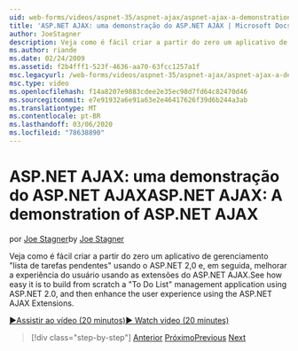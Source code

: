 ```yaml
---
uid: web-forms/videos/aspnet-35/aspnet-ajax/aspnet-ajax-a-demonstration-of-aspnet-ajax
title: 'ASP.NET AJAX: uma demonstração do ASP.NET AJAX | Microsoft Docs'
author: JoeStagner
description: Veja como é fácil criar a partir do zero um aplicativo de gerenciamento "lista de tarefas pendentes" usando o ASP.NET 2,0 e, em seguida, melhorar a experiência do usuário usando o ASP.NET AJAX...
ms.author: riande
ms.date: 02/24/2009
ms.assetid: f2b4fff1-523f-4636-aa70-63fcc1257a1f
msc.legacyurl: /web-forms/videos/aspnet-35/aspnet-ajax/aspnet-ajax-a-demonstration-of-aspnet-ajax
msc.type: video
ms.openlocfilehash: f14a8207e9883cdee2e35ec98d7fd64c82470d46
ms.sourcegitcommit: e7e91932a6e91a63e2e46417626f39d6b244a3ab
ms.translationtype: MT
ms.contentlocale: pt-BR
ms.lasthandoff: 03/06/2020
ms.locfileid: "78638890"
---
```

# <a name="aspnet-ajax-a-demonstration-of-aspnet-ajax"></a><span data-ttu-id="b1dd2-103">ASP.NET AJAX: uma demonstração do ASP.NET AJAX</span><span class="sxs-lookup"><span data-stu-id="b1dd2-103">ASP.NET AJAX: A demonstration of ASP.NET AJAX</span></span>

<span data-ttu-id="b1dd2-104">por [Joe Stagner](https://github.com/JoeStagner)</span><span class="sxs-lookup"><span data-stu-id="b1dd2-104">by [Joe Stagner](https://github.com/JoeStagner)</span></span>

<span data-ttu-id="b1dd2-105">Veja como é fácil criar a partir do zero um aplicativo de gerenciamento "lista de tarefas pendentes" usando o ASP.NET 2,0 e, em seguida, melhorar a experiência do usuário usando as extensões do ASP.NET AJAX.</span><span class="sxs-lookup"><span data-stu-id="b1dd2-105">See how easy it is to build from scratch a "To Do List" management application using ASP.NET 2.0, and then enhance the user experience using the ASP.NET AJAX Extensions.</span></span>

[<span data-ttu-id="b1dd2-106">&#9654;Assistir ao vídeo (20 minutos)</span><span class="sxs-lookup"><span data-stu-id="b1dd2-106">&#9654; Watch video (20 minutes)</span></span>](https://channel9.msdn.com/Blogs/ASP-NET-Site-Videos/aspnet-ajax-a-demonstration-of-aspnet-ajax)

> [!div class="step-by-step"]
> <span data-ttu-id="b1dd2-107">[Anterior](creating-and-using-an-ajax-enabled-web-service-in-a-web-site.md)
> [Próximo](adonet-data-services-with-aspnet-ajax-support.md)</span><span class="sxs-lookup"><span data-stu-id="b1dd2-107">[Previous](creating-and-using-an-ajax-enabled-web-service-in-a-web-site.md)
[Next](adonet-data-services-with-aspnet-ajax-support.md)</span></span>
